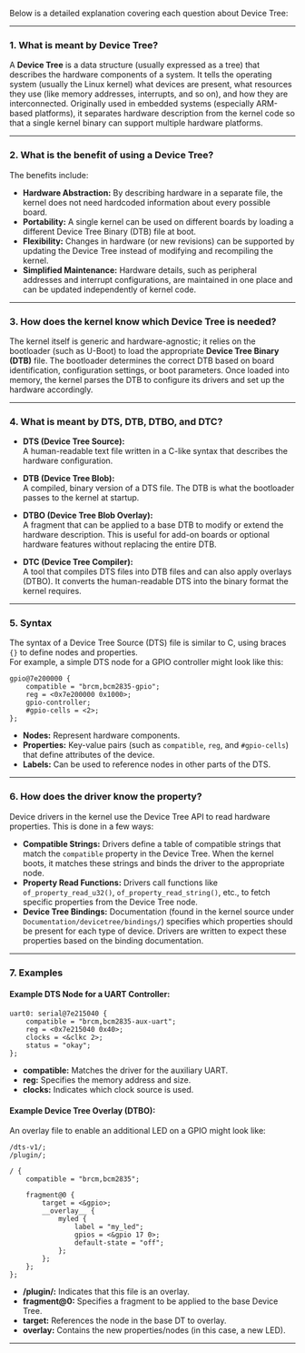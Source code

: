 Below is a detailed explanation covering each question about Device Tree:

---

### 1. What is meant by Device Tree?

A **Device Tree** is a data structure (usually expressed as a tree) that describes the hardware components of a system. It tells the operating system (usually the Linux kernel) what devices are present, what resources they use (like memory addresses, interrupts, and so on), and how they are interconnected. Originally used in embedded systems (especially ARM-based platforms), it separates hardware description from the kernel code so that a single kernel binary can support multiple hardware platforms.

---

### 2. What is the benefit of using a Device Tree?

The benefits include:

- **Hardware Abstraction:** By describing hardware in a separate file, the kernel does not need hardcoded information about every possible board.  
- **Portability:** A single kernel can be used on different boards by loading a different Device Tree Binary (DTB) file at boot.  
- **Flexibility:** Changes in hardware (or new revisions) can be supported by updating the Device Tree instead of modifying and recompiling the kernel.  
- **Simplified Maintenance:** Hardware details, such as peripheral addresses and interrupt configurations, are maintained in one place and can be updated independently of kernel code.

---

### 3. How does the kernel know which Device Tree is needed?

The kernel itself is generic and hardware-agnostic; it relies on the bootloader (such as U-Boot) to load the appropriate **Device Tree Binary (DTB)** file. The bootloader determines the correct DTB based on board identification, configuration settings, or boot parameters. Once loaded into memory, the kernel parses the DTB to configure its drivers and set up the hardware accordingly.

---

### 4. What is meant by DTS, DTB, DTBO, and DTC?

- **DTS (Device Tree Source):**  
  A human-readable text file written in a C-like syntax that describes the hardware configuration.

- **DTB (Device Tree Blob):**  
  A compiled, binary version of a DTS file. The DTB is what the bootloader passes to the kernel at startup.

- **DTBO (Device Tree Blob Overlay):**  
  A fragment that can be applied to a base DTB to modify or extend the hardware description. This is useful for add-on boards or optional hardware features without replacing the entire DTB.

- **DTC (Device Tree Compiler):**  
  A tool that compiles DTS files into DTB files and can also apply overlays (DTBO). It converts the human-readable DTS into the binary format the kernel requires.

---

### 5. Syntax

The syntax of a Device Tree Source (DTS) file is similar to C, using braces `{}` to define nodes and properties.  
For example, a simple DTS node for a GPIO controller might look like this:

```dts
gpio@7e200000 {
    compatible = "brcm,bcm2835-gpio";
    reg = <0x7e200000 0x1000>;
    gpio-controller;
    #gpio-cells = <2>;
};
```

- **Nodes:** Represent hardware components.  
- **Properties:** Key-value pairs (such as `compatible`, `reg`, and `#gpio-cells`) that define attributes of the device.
- **Labels:** Can be used to reference nodes in other parts of the DTS.

---

### 6. How does the driver know the property?

Device drivers in the kernel use the Device Tree API to read hardware properties. This is done in a few ways:

- **Compatible Strings:** Drivers define a table of compatible strings that match the `compatible` property in the Device Tree. When the kernel boots, it matches these strings and binds the driver to the appropriate node.
- **Property Read Functions:** Drivers call functions like `of_property_read_u32()`, `of_property_read_string()`, etc., to fetch specific properties from the Device Tree node.
- **Device Tree Bindings:** Documentation (found in the kernel source under `Documentation/devicetree/bindings/`) specifies which properties should be present for each type of device. Drivers are written to expect these properties based on the binding documentation.

---

### 7. Examples

#### Example DTS Node for a UART Controller:

```dts
uart0: serial@7e215040 {
    compatible = "brcm,bcm2835-aux-uart";
    reg = <0x7e215040 0x40>;
    clocks = <&clkc 2>;
    status = "okay";
};
```

- **compatible:** Matches the driver for the auxiliary UART.  
- **reg:** Specifies the memory address and size.  
- **clocks:** Indicates which clock source is used.

#### Example Device Tree Overlay (DTBO):

An overlay file to enable an additional LED on a GPIO might look like:

```dts
/dts-v1/;
/plugin/;

/ {
    compatible = "brcm,bcm2835";

    fragment@0 {
        target = <&gpio>;
        __overlay__ {
            myled {
                label = "my_led";
                gpios = <&gpio 17 0>;
                default-state = "off";
            };
        };
    };
};
```

- **/plugin/:** Indicates that this file is an overlay.
- **fragment@0:** Specifies a fragment to be applied to the base Device Tree.
- **target:** References the node in the base DT to overlay.
- **__overlay__:** Contains the new properties/nodes (in this case, a new LED).

---
